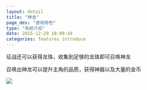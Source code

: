 ```yaml
---
layout: detail
title: "神龙"
page_des: "游戏特色"
type: "系统介绍"
date: 2015-12-29 18:09:44
categories: features introduce
---
```

征战还可以获得龙珠，收集到足够的龙珠即可召唤神龙

召唤出神龙可以提升主角的品质，获得神器以及大量的金币

<img src="http://dev.36b.me/current/diaochan/img/resource/ziliao/016-1.jpg"/>
